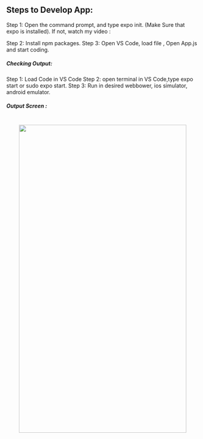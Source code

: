 ## Steps to Develop App:

Step 1: Open the command prompt, and type expo init. (Make Sure that expo is installed).
If not, watch my video : 

Step 2: Install npm packages.
Step 3: Open VS Code, load file , Open App.js and start coding.

##### Checking Output:
Step 1: Load Code in VS Code
Step 2: open terminal in VS Code,type expo start or sudo expo start.
Step 3: Run in desired webbower, ios simulator, android emulator.


##### Output Screen :
<br>
<center>
<img src ="https://user-images.githubusercontent.com/59869563/89536214-30088900-d815-11ea-8891-29933be8bfc7.png" 
width="439px" height="806px">

</center>
